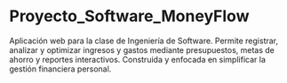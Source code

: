 # Proyecto_Software_MoneyFlow
Aplicación web para la clase de Ingeniería de Software. Permite registrar, analizar y optimizar ingresos y gastos mediante presupuestos, metas de ahorro y reportes interactivos. Construida  y enfocada en simplificar la gestión financiera personal.
